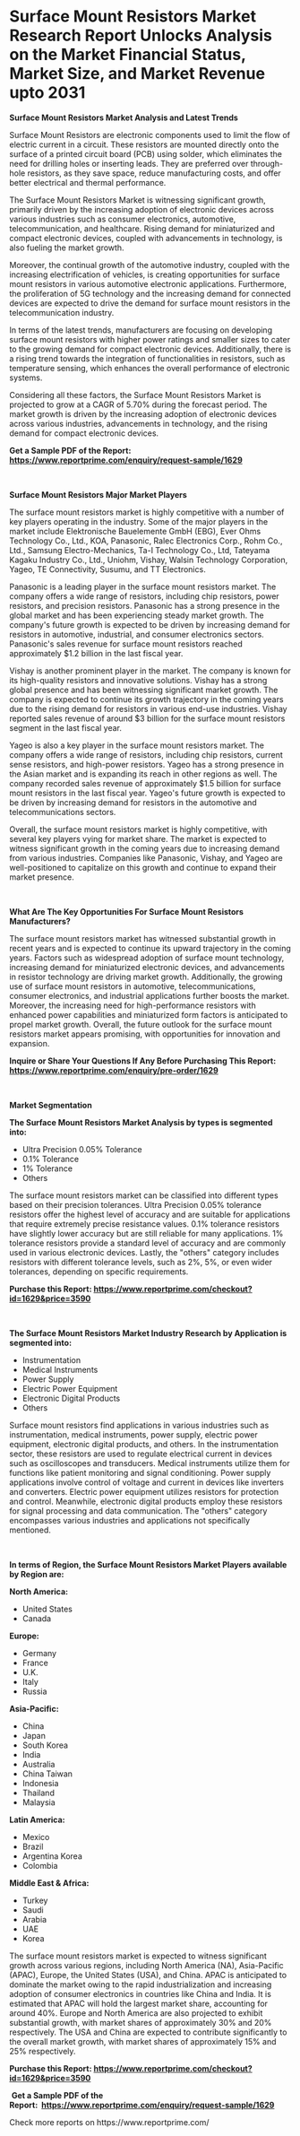 <p><h1>Surface Mount Resistors Market Research Report Unlocks Analysis on the Market Financial Status, Market Size, and Market Revenue upto 2031</h1></p><p><strong>Surface Mount Resistors Market Analysis and Latest Trends</strong></p>
<p><p>Surface Mount Resistors are electronic components used to limit the flow of electric current in a circuit. These resistors are mounted directly onto the surface of a printed circuit board (PCB) using solder, which eliminates the need for drilling holes or inserting leads. They are preferred over through-hole resistors, as they save space, reduce manufacturing costs, and offer better electrical and thermal performance.</p><p>The Surface Mount Resistors Market is witnessing significant growth, primarily driven by the increasing adoption of electronic devices across various industries such as consumer electronics, automotive, telecommunication, and healthcare. Rising demand for miniaturized and compact electronic devices, coupled with advancements in technology, is also fueling the market growth.</p><p>Moreover, the continual growth of the automotive industry, coupled with the increasing electrification of vehicles, is creating opportunities for surface mount resistors in various automotive electronic applications. Furthermore, the proliferation of 5G technology and the increasing demand for connected devices are expected to drive the demand for surface mount resistors in the telecommunication industry.</p><p>In terms of the latest trends, manufacturers are focusing on developing surface mount resistors with higher power ratings and smaller sizes to cater to the growing demand for compact electronic devices. Additionally, there is a rising trend towards the integration of functionalities in resistors, such as temperature sensing, which enhances the overall performance of electronic systems.</p><p>Considering all these factors, the Surface Mount Resistors Market is projected to grow at a CAGR of 5.70% during the forecast period. The market growth is driven by the increasing adoption of electronic devices across various industries, advancements in technology, and the rising demand for compact electronic devices.</p></p>
<p><strong>Get a Sample PDF of the Report:&nbsp; <a href="https://www.reportprime.com/enquiry/request-sample/1629">https://www.reportprime.com/enquiry/request-sample/1629</a></strong></p>
<p>&nbsp;</p>
<p><strong>Surface Mount Resistors Major Market Players</strong></p>
<p><p>The surface mount resistors market is highly competitive with a number of key players operating in the industry. Some of the major players in the market include Elektronische Bauelemente GmbH (EBG), Ever Ohms Technology Co., Ltd., KOA, Panasonic, Ralec Electronics Corp., Rohm Co., Ltd., Samsung Electro-Mechanics, Ta-I Technology Co., Ltd, Tateyama Kagaku Industry Co., Ltd., Uniohm, Vishay, Walsin Technology Corporation, Yageo, TE Connectivity, Susumu, and TT Electronics.</p><p>Panasonic is a leading player in the surface mount resistors market. The company offers a wide range of resistors, including chip resistors, power resistors, and precision resistors. Panasonic has a strong presence in the global market and has been experiencing steady market growth. The company's future growth is expected to be driven by increasing demand for resistors in automotive, industrial, and consumer electronics sectors. Panasonic's sales revenue for surface mount resistors reached approximately $1.2 billion in the last fiscal year.</p><p>Vishay is another prominent player in the market. The company is known for its high-quality resistors and innovative solutions. Vishay has a strong global presence and has been witnessing significant market growth. The company is expected to continue its growth trajectory in the coming years due to the rising demand for resistors in various end-use industries. Vishay reported sales revenue of around $3 billion for the surface mount resistors segment in the last fiscal year.</p><p>Yageo is also a key player in the surface mount resistors market. The company offers a wide range of resistors, including chip resistors, current sense resistors, and high-power resistors. Yageo has a strong presence in the Asian market and is expanding its reach in other regions as well. The company recorded sales revenue of approximately $1.5 billion for surface mount resistors in the last fiscal year. Yageo's future growth is expected to be driven by increasing demand for resistors in the automotive and telecommunications sectors.</p><p>Overall, the surface mount resistors market is highly competitive, with several key players vying for market share. The market is expected to witness significant growth in the coming years due to increasing demand from various industries. Companies like Panasonic, Vishay, and Yageo are well-positioned to capitalize on this growth and continue to expand their market presence.</p></p>
<p>&nbsp;</p>
<p><strong>What Are The Key Opportunities For Surface Mount Resistors Manufacturers?</strong></p>
<p><p>The surface mount resistors market has witnessed substantial growth in recent years and is expected to continue its upward trajectory in the coming years. Factors such as widespread adoption of surface mount technology, increasing demand for miniaturized electronic devices, and advancements in resistor technology are driving market growth. Additionally, the growing use of surface mount resistors in automotive, telecommunications, consumer electronics, and industrial applications further boosts the market. Moreover, the increasing need for high-performance resistors with enhanced power capabilities and miniaturized form factors is anticipated to propel market growth. Overall, the future outlook for the surface mount resistors market appears promising, with opportunities for innovation and expansion.</p></p>
<p><strong>Inquire or Share Your Questions If Any Before Purchasing This Report: <a href="https://www.reportprime.com/enquiry/pre-order/1629">https://www.reportprime.com/enquiry/pre-order/1629</a></strong></p>
<p>&nbsp;</p>
<p><strong>Market Segmentation</strong></p>
<p><strong>The Surface Mount Resistors Market Analysis by types is segmented into:</strong></p>
<p><ul><li>Ultra Precision 0.05% Tolerance</li><li>0.1% Tolerance</li><li>1% Tolerance</li><li>Others</li></ul></p>
<p><p>The surface mount resistors market can be classified into different types based on their precision tolerances. Ultra Precision 0.05% tolerance resistors offer the highest level of accuracy and are suitable for applications that require extremely precise resistance values. 0.1% tolerance resistors have slightly lower accuracy but are still reliable for many applications. 1% tolerance resistors provide a standard level of accuracy and are commonly used in various electronic devices. Lastly, the "others" category includes resistors with different tolerance levels, such as 2%, 5%, or even wider tolerances, depending on specific requirements.</p></p>
<p><strong>Purchase this Report:&nbsp;<a href="https://www.reportprime.com/checkout?id=1629&price=3590">https://www.reportprime.com/checkout?id=1629&price=3590</a></strong></p>
<p>&nbsp;</p>
<p><strong>The Surface Mount Resistors Market Industry Research by Application is segmented into:</strong></p>
<p><ul><li>Instrumentation</li><li>Medical Instruments</li><li>Power Supply</li><li>Electric Power Equipment</li><li>Electronic Digital Products</li><li>Others</li></ul></p>
<p><p>Surface mount resistors find applications in various industries such as instrumentation, medical instruments, power supply, electric power equipment, electronic digital products, and others. In the instrumentation sector, these resistors are used to regulate electrical current in devices such as oscilloscopes and transducers. Medical instruments utilize them for functions like patient monitoring and signal conditioning. Power supply applications involve control of voltage and current in devices like inverters and converters. Electric power equipment utilizes resistors for protection and control. Meanwhile, electronic digital products employ these resistors for signal processing and data communication. The "others" category encompasses various industries and applications not specifically mentioned.</p></p>
<p>&nbsp;</p>
<p><strong>In terms of Region, the Surface Mount Resistors Market Players available by Region are:</strong></p>
<p>
    <p> <strong> North America: </strong>
        <ul>
            <li>United States</li>
            <li>Canada</li>
        </ul>
        </p> 
    <p> <strong> Europe: </strong>
        <ul>
            <li>Germany</li>
            <li>France</li>
            <li>U.K.</li>
            <li>Italy</li>
            <li>Russia</li>
        </ul>
        </p> 
    <p> <strong> Asia-Pacific: </strong>
        <ul>
            <li>China</li>
            <li>Japan</li>
            <li>South Korea</li>
            <li>India</li>
            <li>Australia</li>
            <li>China Taiwan</li>
            <li>Indonesia</li>
            <li>Thailand</li>
            <li>Malaysia</li>
        </ul>
        </p> 
    <p> <strong> Latin America: </strong>
        <ul>
            <li>Mexico</li>
            <li>Brazil</li>
            <li>Argentina Korea</li>
            <li>Colombia</li>
        </ul>
        </p> 
    <p> <strong> Middle East & Africa: </strong>
        <ul>
            <li>Turkey</li>
            <li>Saudi</li>
            <li>Arabia</li>
            <li>UAE</li>
            <li>Korea</li>
        </ul>
    </p>
    </p>
<p><p>The surface mount resistors market is expected to witness significant growth across various regions, including North America (NA), Asia-Pacific (APAC), Europe, the United States (USA), and China. APAC is anticipated to dominate the market owing to the rapid industrialization and increasing adoption of consumer electronics in countries like China and India. It is estimated that APAC will hold the largest market share, accounting for around 40%. Europe and North America are also projected to exhibit substantial growth, with market shares of approximately 30% and 20% respectively. The USA and China are expected to contribute significantly to the overall market growth, with market shares of approximately 15% and 25% respectively.</p></p>
<p><strong>Purchase this Report: <a href="https://www.reportprime.com/checkout?id=1629&price=3590">https://www.reportprime.com/checkout?id=1629&price=3590</a></strong></p>
<p>&nbsp;<strong>Get a Sample PDF of the Report:&nbsp;&nbsp;<a href="https://www.reportprime.com/enquiry/request-sample/1629">https://www.reportprime.com/enquiry/request-sample/1629</a></strong></p>
<p><strong></strong></p>
<p>Check more reports on https://www.reportprime.com/</p>